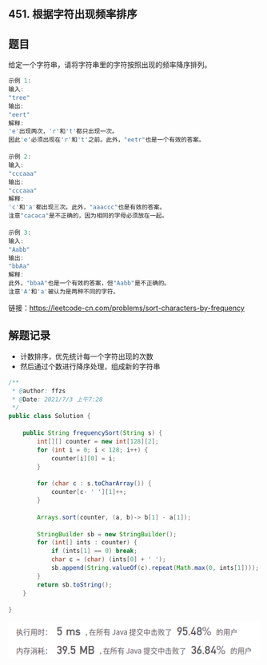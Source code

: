 ## 451. 根据字符出现频率排序

## 题目

给定一个字符串，请将字符串里的字符按照出现的频率降序排列。

```java
示例 1:
输入:
"tree"
输出:
"eert"
解释:
'e'出现两次，'r'和't'都只出现一次。
因此'e'必须出现在'r'和't'之前。此外，"eetr"也是一个有效的答案。
    
示例 2:
输入:
"cccaaa"
输出:
"cccaaa"
解释:
'c'和'a'都出现三次。此外，"aaaccc"也是有效的答案。
注意"cacaca"是不正确的，因为相同的字母必须放在一起。
    
示例 3:
输入:
"Aabb"
输出:
"bbAa"
解释:
此外，"bbaA"也是一个有效的答案，但"Aabb"是不正确的。
注意'A'和'a'被认为是两种不同的字符。
```


链接：https://leetcode-cn.com/problems/sort-characters-by-frequency

## 解题记录

+ 计数排序，优先统计每一个字符出现的次数
+ 然后通过个数进行降序处理，组成新的字符串

```java
/**
 * @author: ffzs
 * @Date: 2021/7/3 上午7:28
 */
public class Solution {

    public String frequencySort(String s) {
        int[][] counter = new int[128][2];
        for (int i = 0; i < 128; i++) {
            counter[i][0] = i;
        }

        for (char c : s.toCharArray()) {
            counter[c- ' '][1]++;
        }

        Arrays.sort(counter, (a, b)-> b[1] - a[1]);

        StringBuilder sb = new StringBuilder();
        for (int[] ints : counter) {
            if (ints[1] == 0) break;
            char c = (char) (ints[0] + ' ');
            sb.append(String.valueOf(c).repeat(Math.max(0, ints[1])));
        }
        return sb.toString();
    }

}
```



![image-20210703153206134](README.assets/image-20210703153206134.png)

